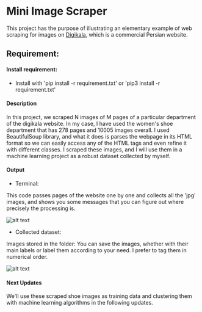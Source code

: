 # Mini Image Scraper
This project has the purpose of illustrating an elementary example of web scraping for images on [Digikala](https://www.digikala.com), which is a commercial Persian website.

## Requirement:
#### Install requirement:
* Install with 'pip install -r requirement.txt' or 'pip3 install -r requirement.txt'

#### Description
In this project, we scraped N images of M pages of a particular department of the digikala website. In my case, I have used the women's shoe department that has 278 pages and 10005 images overall. I used BeautifulSoup library, and what it does is parses the webpage in its HTML format so we can easily access any of the HTML tags and even refine it with different classes.
I scraped these images, and I will use them in a machine learning project as a robust dataset collected by myself.

#### Output

* Terminal:

This code passes pages of the website one by one and collects all the 'jpg' images, and shows you some messages that you can figure out where precisely the processing is.

![alt text](https://github.com/Mahsa-Pouramini/Creating-Dataset-Out-of-Web-Scraped-Images/blob/main/screen%20shots/output.PNG)

* Collected dataset:

Images stored in the folder:
You can save the images, whether with their main labels or label them according to your need. I prefer to tag them in numerical order.

![alt text](https://github.com/Mahsa-Pouramini/Creating-Dataset-Out-of-Web-Scraped-Images/blob/main/screen%20shots/shoes.PNG)

#### Next Updates
We'll use these scraped shoe images as training data and clustering them with machine learning algorithms in the following updates.